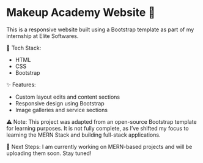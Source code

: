 # Makeup Academy Website 💄

This is a responsive website built using a Bootstrap template as part of my internship at Elite Softwares.

🔧 Tech Stack:
- HTML
- CSS
- Bootstrap

 ✨ Features:
- Custom layout edits and content sections
- Responsive design using Bootstrap
- Image galleries and service sections

 ⚠️ Note:
This project was adapted from an open-source Bootstrap template for learning purposes. It is not fully complete, as I’ve shifted my focus to learning the MERN Stack and building full-stack applications.

 📌 Next Steps:
I am currently working on MERN-based projects and will be uploading them soon. Stay tuned!
